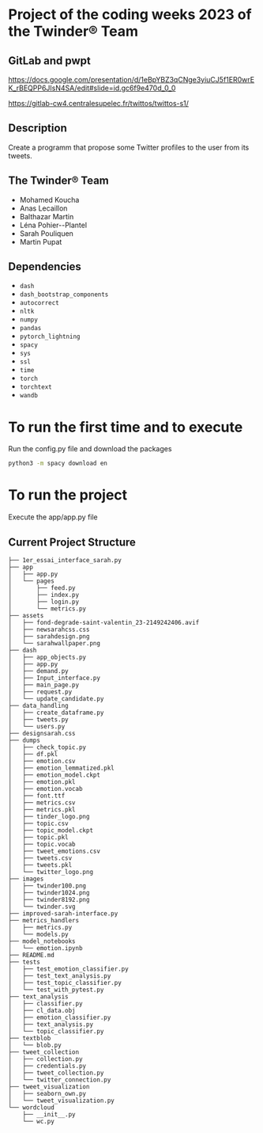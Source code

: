 # Project of the coding weeks 2023 of the Twinder® Team

## GitLab and pwpt

https://docs.google.com/presentation/d/1eBpYBZ3qCNge3yiuCJ5f1ER0wrEK_rBEQPP6JIsN4SA/edit#slide=id.gc6f9e470d_0_0

https://gitlab-cw4.centralesupelec.fr/twittos/twittos-s1/

## Description

Create a programm that propose some Twitter profiles to the user from its tweets.

## The Twinder® Team

- Mohamed Koucha
- Anas Lecaillon
- Balthazar Martin
- Léna Pohier--Plantel
- Sarah Pouliquen
- Martin Pupat

## Dependencies
- `dash`
- `dash_bootstrap_components`
- `autocorrect`
- `nltk`
- `numpy`
- `pandas`
- `pytorch_lightning`
- `spacy`
- `sys`
- `ssl`
- `time`
- `torch`
- `torchtext`
- `wandb`

# To run the first time and to execute

Run the config.py file and download the packages

```bash
python3 -m spacy download en
```

# To run the project

Execute the app/app.py file

## Current Project Structure
```
├── 1er_essai_interface_sarah.py
├── app
│   ├── app.py
│   └── pages
│       ├── feed.py
│       ├── index.py
│       ├── login.py
│       └── metrics.py
├── assets
│   ├── fond-degrade-saint-valentin_23-2149242406.avif
│   ├── newsarahcss.css
│   ├── sarahdesign.png
│   └── sarahwallpaper.png
├── dash
│   ├── app_objects.py
│   ├── app.py
│   ├── demand.py
│   ├── Input_interface.py
│   ├── main_page.py
│   ├── request.py
│   └── update_candidate.py
├── data_handling
│   ├── create_dataframe.py
│   ├── tweets.py
│   └── users.py
├── designsarah.css
├── dumps
│   ├── check_topic.py
│   ├── df.pkl
│   ├── emotion.csv
│   ├── emotion_lemmatized.pkl
│   ├── emotion_model.ckpt
│   ├── emotion.pkl
│   ├── emotion.vocab
│   ├── font.ttf
│   ├── metrics.csv
│   ├── metrics.pkl
│   ├── tinder_logo.png
│   ├── topic.csv
│   ├── topic_model.ckpt
│   ├── topic.pkl
│   ├── topic.vocab
│   ├── tweet_emotions.csv
│   ├── tweets.csv
│   ├── tweets.pkl
│   └── twitter_logo.png
├── images
│   ├── twinder100.png
│   ├── twinder1024.png
│   ├── twinder8192.png
│   └── twinder.svg
├── improved-sarah-interface.py
├── metrics_handlers
│   ├── metrics.py
│   └── models.py
├── model_notebooks
│   └── emotion.ipynb
├── README.md
├── tests
│   ├── test_emotion_classifier.py
│   ├── test_text_analysis.py
│   ├── test_topic_classifier.py
│   └── test_with_pytest.py
├── text_analysis
│   ├── classifier.py
│   ├── cl_data.obj
│   ├── emotion_classifier.py
│   ├── text_analysis.py
│   └── topic_classifier.py
├── textblob
│   └── blob.py
├── tweet_collection
│   ├── collection.py
│   ├── credentials.py
│   ├── tweet_collection.py
│   └── twitter_connection.py
├── tweet_visualization
│   ├── seaborn_own.py
│   └── tweet_visualization.py
└── wordcloud
    ├── __init__.py
    └── wc.py
```
